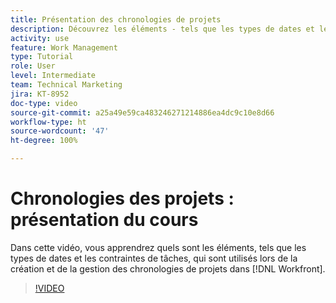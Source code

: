 ```yaml
---
title: Présentation des chronologies de projets
description: Découvrez les éléments - tels que les types de dates et les contraintes de tâches - qui sont utilisés lors de l’élaboration et de la gestion des chronologies de projets dans  [!DNL  Workfront].
activity: use
feature: Work Management
type: Tutorial
role: User
level: Intermediate
team: Technical Marketing
jira: KT-8952
doc-type: video
source-git-commit: a25a49e59ca483246271214886ea4dc9c10e8d66
workflow-type: ht
source-wordcount: '47'
ht-degree: 100%

---
```


# Chronologies des projets : présentation du cours

Dans cette vidéo, vous apprendrez quels sont les éléments, tels que les types de dates et les contraintes de tâches, qui sont utilisés lors de la création et de la gestion des chronologies de projets dans [!DNL  Workfront].

>[!VIDEO](https://video.tv.adobe.com/v/335212/?quality=12&learn=on)
